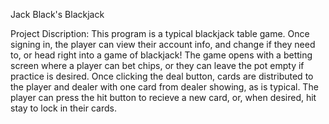 Jack Black's Blackjack

Project Discription:
  This program is a typical blackjack table game. Once signing in, the player can view their account info, and change if they need to, or head right into a game of blackjack!
  The game opens with a betting screen where a player can bet chips, or they can leave the pot empty if practice is desired. Once clicking the deal button, cards are distributed 
  to the player and dealer with one card from dealer showing, as is typical. The player can press the hit button to recieve a new card, or, when desired, hit stay to lock in 
  their cards. 
